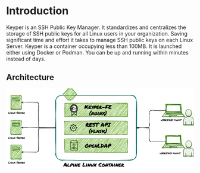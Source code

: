 # Introduction
Keyper is an SSH Public Key Manager. It standardizes and centralizes the storage of SSH public keys for all Linux users in your organization. Saving significant time and effort it takes to manage SSH public keys on each Linux Server. Keyper is a container occupying less than 100MB. It is launched either using Docker or Podman. You can be up and running within minutes instead of days.

## Architecture
![Architecture](_static/keyper.png)
